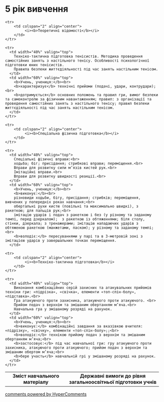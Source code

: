 <div id="hypercomments_widget" class="js-hypercomments-widget invisible"></div>

5 рік вивчення
=============================

<table>
  <body>
    <tr>
      <td width="40%" align="center">
        <b>Зміст навчального матеріалу</b>
      </td>
      <td width="60%" align="center" valign="top">
        <b>Державні вимоги до рівня загальноосвітньої підготовки учнів</b>
      </td>
    </tr>

    <tr>
    	<td colspan="2" align="center">
    		 <i><b>Теоретичні відомості</b></i>
    	</td>
    </tr>

    <tr>
      <td width="40%" valign="top">
        Техніко-тактична підготовка тенісистів. Методика проведення самостійних занять з настільного тенісу. Особливості психологічної підготовки юних тенісистів. 
		Правила безпеки життєдіяльності під час занять настільним тенісом.
      </td>
      <td width="60%" valign="top">
        <b>Учень, учениця:</b><br>
        <b>характеризує</b> технічні прийоми (подачі, удари, контрудари);<br>
        <b>дотримується</b> основних положень та правил гри, вимог безпеки та самоконтролю за фізичним навантаженням; правил: з організації та проведення самостійних занять з настільного тенісу; правил безпеки життєдіяльності під час занять настільним тенісом.
      </td>
    </tr>

    <tr>
    	<td colspan="2" align="center">
    		 <i><b>Спеціальна фізична підготовка</b></i>
    	</td>
    </tr>

    <tr>
      <td width="40%" valign="top">
        Спеціальні фізичні вправи:<br>
		ходьба; біг; присідання; стрибкові вправи; переміщення.<br>
		Вправи для розвитку сили м’язів кистей рук.<br>
		Імітаційні вправи.<br>
		Вправи для розвитку швидкості реакції.<br>
      </td>
      <td width="60%" valign="top">
        <b>Учень, учениця:</b><br>
        <b>виконує:</b><br>
        різновиди ходьби, бігу, присідання; стрибків; переміщення, вивчених у попередніх роках навчання;<br>
        обертальні рухи кистю (повільні та максимально швидкі), з ракеткою; для пальців рук;<br>
		імітацію ударів і подач з ракеткою і без (у різному та заданому темпі, перед дзеркалом);  з ракеткою із обтяженнями; біля столу, стінки, дзеркала; з тренажерами; імітацію нападаючих ударів з обтяженою ракеткою (манжетами, паском); у різному та заданому темпі;<br>
		<b>володіє:</b> пересуваннями у парі та в 3-метровій зоні з імітацією ударів у завершальних точках переміщення.
      </td>

    <tr>
    	<td colspan="2" align="center">
    		 <i><b>Техніко-тактична підготовка</b></i>
    	</td>
    </tr>

    <tr>
      <td width="40%" valign="top">
      	Виконання комбінаційних серій захисних та атакувальних прийомів техніки гри: «підрізка», «свічка», елементи «топ-спін-болу», «підставка».<br>
      	Гра атакуючого проти захисника, атакуючого проти атакуючого. <br>
      	Прийом подач з верхнім та змішаним обертанням м’яча.<br>
      	Навчальна гра у змішаному розряді на рахунок.
      </td>
      <td width="60%" valign="top">
        <b>Учень, учениця:</b><br>
        <b>виконує:</b> комбінаційні завдання за вказівкою вчителя: «підрізку», «свічку», елементи «топ-спін-болу»;;<br>
        <b>володіє:</b> технікою прийому подач з верхнім та змішаним обертанням м’яча;<br>
        <b>застосовує:</b> під час навчальної гри: гру атакуючого проти захисника, атакуючого проти атакуючого; прийом подач з верхнім та змішаним обертом м’яча;<br>
        <b>бере участь</b> навчальній грі у змішаному розряді на рахунок.
      </td>
    </tr>
  </body>
</table>

<div class="js-hypercomments-container">
    <a href="http://hypercomments.com" class="hc-link" title="comments widget">comments powered by HyperComments</a>
</div>